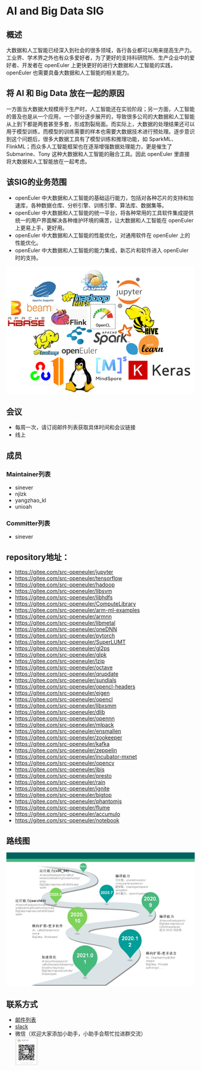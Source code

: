 # AI and Big Data SIG

## 概述
大数据和人工智能已经深入到社会的很多领域，各行各业都可以用来提高生产力。工业界、学术界之外也有众多爱好者，为了更好的支持科研院所、生产企业中的爱好者、开发者在 openEuler 上更快更好的进行大数据和人工智能的实践，openEuler 也需要具备大数据和人工智能的相关能力。

## 将 AI 和 Big Data 放在一起的原因
一方面当大数据大规模用于生产时，人工智能还在实验阶段；另一方面，人工智能的普及也是从一个应用，一个部分逐步展开的，导致很多公司的大数据和人工智能从上到下都是两套甚至多套，形成割裂局面。而实际上，大数据的处理结果还可以用于模型训练，而模型的训练需要的样本也需要大数据技术进行预处理。逐步意识到这个问题后，很多大数据工具有了模型训练和推理功能，如 SparkML、FlinkML；而众多人工智能框架也在逐渐增强数据处理能力，更是催生了 Submarine、Tony 这种大数据和人工智能的融合工具。因此 openEuler 里直接将大数据和人工智能放在一起考虑。

## 该SIG的业务范围
  - openEuler 中大数据和人工智能的基础运行能力，包括对各种芯片的支持和加速库，各种数据仓库、分析引擎、训练引擎、算法库、数据集等。
  - openEuler 中大数据和人工智能的统一平台，将各种常用的工具软件集成提供统一的用户界面解决各种维护环境的痛苦，让大数据和人工智能在 openEuler 上更易上手，更好用。
  - openEuler 中大数据和人工智能的性能优化，对通用软件在 openEuler 上的性能优化。
  - openEuler 中大数据和人工智能的能力集成，新芯片和软件进入 openEuler 时的支持。

![logo](./logo.png)

## 会议

- 每周一次，请订阅邮件列表获取具体时间和会议链接
- 线上

## 成员

### Maintainer列表
  - sinever
  - njlzk
  - yangzhao_kl
  - unioah

### Committer列表

- sinever

## repository地址：

- https://gitee.com/src-openeuler/jupyter
- https://gitee.com/src-openeuler/tensorflow
- https://gitee.com/src-openeuler/hadoop
- https://gitee.com/src-openeuler/libsvm
- https://gitee.com/src-openeuler/libhdfs
- https://gitee.com/src-openeuler/ComputeLibrary
- https://gitee.com/src-openeuler/arm-ml-examples
- https://gitee.com/src-openeuler/armnn
- https://gitee.com/src-openeuler/libmetal
- https://gitee.com/src-openeuler/oneDNN
- https://gitee.com/src-openeuler/pytorch
- https://gitee.com/src-openeuler/SuperLUMT
- https://gitee.com/src-openeuler/gl2ps
- https://gitee.com/src-openeuler/glpk
- https://gitee.com/src-openeuler/lzip
- https://gitee.com/src-openeuler/octave
- https://gitee.com/src-openeuler/qrupdate
- https://gitee.com/src-openeuler/sundials
- https://gitee.com/src-openeuler/opencl-headers
- https://gitee.com/src-openeuler/eigen
- https://gitee.com/src-openeuler/opencl
- https://gitee.com/src-openeuler/libxsmm
- https://gitee.com/src-openeuler/dlib
- https://gitee.com/src-openeuler/opennn
- https://gitee.com/src-openeuler/mlpack
- https://gitee.com/src-openeuler/ensmallen
- https://gitee.com/src-openeuler/zookeeper
- https://gitee.com/src-openeuler/kafka
- https://gitee.com/src-openeuler/zeppelin
- https://gitee.com/src-openeuler/incubator-mxnet
- https://gitee.com/src-openeuler/opencv
- https://gitee.com/src-openeuler/ibis
- https://gitee.com/src-openeuler/presto
- https://gitee.com/src-openeuler/rain
- https://gitee.com/src-openeuler/ignite
- https://gitee.com/src-openeuler/bigtop
- https://gitee.com/src-openeuler/phantomjs
- https://gitee.com/src-openeuler/flume
- https://gitee.com/src-openeuler/accumulo
- https://gitee.com/src-openeuler/notebook

## 路线图
 ![roadmap](./sig-road-map.jpg)

## 联系方式
- [邮件列表](https://mailweb.openeuler.org/hyperkitty/list/sig-ai-bigdata@openeuler.org/)
- [slack](https://join.slack.com/t/openeulerworkspace/shared_invite/zt-fputhzcx-QR9KAqwNmUTN4U2A35BMGQ)
- 微信（欢迎大家添加小助手，小助手会帮忙拉进群交流）  
  <img src="./sig-wechat-qr.jpg" width = "60"/>
